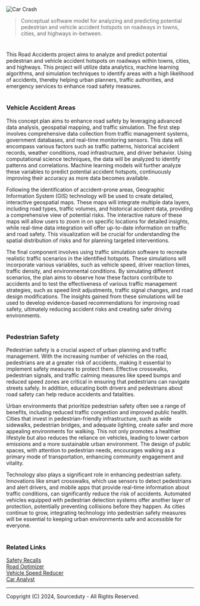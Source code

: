![Car Crash](https://github.com/sourceduty/Vehicle_Accident_Areas-/assets/123030236/eca156b2-ccaa-4cb0-8e30-8f3617915e0c)

> Conceptual software model for analyzing and predicting potential pedestrian and vehicle accident hotspots on roadways in towns, cities, and highways in-between.

#

This Road Accidents project aims to analyze and predict potential pedestrian and vehicle accident hotspots on roadways within towns, cities, and highways. This project will utilize data analytics, machine learning algorithms, and simulation techniques to identify areas with a high likelihood of accidents, thereby helping urban planners, traffic authorities, and emergency services to enhance road safety measures.

#
### Vehicle Accident Areas

This concept plan aims to enhance road safety by leveraging advanced data analysis, geospatial mapping, and traffic simulation. The first step involves comprehensive data collection from traffic management systems, government databases, and real-time monitoring sensors. This data will encompass various factors such as traffic patterns, historical accident records, weather conditions, road infrastructure, and driver behavior. Using computational science techniques, the data will be analyzed to identify patterns and correlations. Machine learning models will further analyze these variables to predict potential accident hotspots, continuously improving their accuracy as more data becomes available.

Following the identification of accident-prone areas, Geographic Information System (GIS) technology will be used to create detailed, interactive geospatial maps. These maps will integrate multiple data layers, including road types, traffic volumes, and historical accident data, providing a comprehensive view of potential risks. The interactive nature of these maps will allow users to zoom in on specific locations for detailed insights, while real-time data integration will offer up-to-date information on traffic and road safety. This visualization will be crucial for understanding the spatial distribution of risks and for planning targeted interventions.

The final component involves using traffic simulation software to recreate realistic traffic scenarios in the identified hotspots. These simulations will incorporate various variables, such as vehicle speed, driver reaction times, traffic density, and environmental conditions. By simulating different scenarios, the plan aims to observe how these factors contribute to accidents and to test the effectiveness of various traffic management strategies, such as speed limit adjustments, traffic signal changes, and road design modifications. The insights gained from these simulations will be used to develop evidence-based recommendations for improving road safety, ultimately reducing accident risks and creating safer driving environments.

#
### Pedestrian Safety

Pedestrian safety is a crucial aspect of urban planning and traffic management. With the increasing number of vehicles on the road, pedestrians are at a greater risk of accidents, making it essential to implement safety measures to protect them. Effective crosswalks, pedestrian signals, and traffic calming measures like speed bumps and reduced speed zones are critical in ensuring that pedestrians can navigate streets safely. In addition, educating both drivers and pedestrians about road safety can help reduce accidents and fatalities.

Urban environments that prioritize pedestrian safety often see a range of benefits, including reduced traffic congestion and improved public health. Cities that invest in pedestrian-friendly infrastructure, such as wide sidewalks, pedestrian bridges, and adequate lighting, create safer and more appealing environments for walking. This not only promotes a healthier lifestyle but also reduces the reliance on vehicles, leading to lower carbon emissions and a more sustainable urban environment. The design of public spaces, with attention to pedestrian needs, encourages walking as a primary mode of transportation, enhancing community engagement and vitality.

Technology also plays a significant role in enhancing pedestrian safety. Innovations like smart crosswalks, which use sensors to detect pedestrians and alert drivers, and mobile apps that provide real-time information about traffic conditions, can significantly reduce the risk of accidents. Automated vehicles equipped with pedestrian detection systems offer another layer of protection, potentially preventing collisions before they happen. As cities continue to grow, integrating technology into pedestrian safety measures will be essential to keeping urban environments safe and accessible for everyone.

#
### Related Links

[Safety Recalls](https://github.com/sourceduty/Safety_Recalls)
<br>
[Road Optimizer](https://github.com/sourceduty/Road_Optimizer)
<br>
[Vehicle Speed Reducer](https://github.com/sourceduty/Vehicle_Speed_Reducer)
<br>
[Car Analyst](https://github.com/sourceduty/Car_Analyst)

***
Copyright (C) 2024, Sourceduty - All Rights Reserved.
